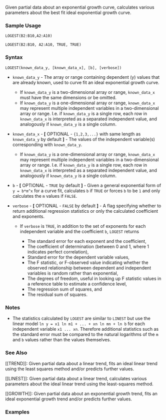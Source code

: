 Given partial data about an exponential growth curve, calculates various parameters about the best fit ideal exponential growth curve.

### Sample Usage

`LOGEST(B2:B10,A2:A10)`

`LOGEST(B2:B10, A2:A10, TRUE, TRUE)`

### Syntax

`LOGEST(known_data_y, [known_data_x], [b], [verbose])`

* `known_data_y` - The array or range containing dependent (y) values that are already known, used to curve fit an ideal exponential growth curve.

  + If `known_data_y` is a two-dimensional array or range, `known_data_x` must have the same dimensions or be omitted.
  + If `known_data_y` is a one-dimensional array or range, `known_data_x` may represent multiple independent variables in a two-dimensional array or range. I.e. if `known_data_y` is a single row, each row in `known_data_x` is interpreted as a separated independent value, and analogously if `known_data_y` is a single column.
* `known_data_x` - **[** OPTIONAL - `{1,2,3,...}` with same length as `known_data_y` by default **]** - The values of the independent variable(s) corresponding with `known_data_y`.

  + If `known_data_y` is a one-dimensional array or range, `known_data_x` may represent multiple independent variables in a two-dimensional array or range. I.e. if `known_data_y` is a single row, each row in `known_data_x` is interpreted as a separated independent value, and analogously if `known_data_y` is a single column.
* `b` - **[** OPTIONAL - `TRUE` by default **]** - Given a general exponential form of `y = b*m^x` for a curve fit, calculates `b` if `TRUE` or forces `b` to be `1` and only calculates the `m` values if `FALSE`.
* `verbose` - **[** OPTIONAL - `FALSE` by default **]** - A flag specifying whether to return additional regression statistics or only the calculated coefficient and exponents.

  + If `verbose` is `TRUE`, in addition to the set of exponents for each independent variable and the coefficient `b`, `LOGEST` returns

    - The standard error for each exponent and the coefficient,
    - The coefficient of determination (between 0 and 1, where 1 indicates perfect correlation),
    - Standard error for the dependent variable values,
    - The F statistic, or F-observed value indicating whether the observed relationship between dependent and independent variables is random rather than exponential,
    - The degrees of freedom, useful in looking up F statistic values in a reference table to estimate a confidence level,
    - The regression sum of squares, and
    - The residual sum of squares.

### Notes

* The statistics calculated by `LOGEST` are similar to `LINEST` but use the linear model `ln y = x1 ln m1 + ... + xn ln mn + ln b` for each independent variable `x1 ... xn`. Therefore additional statistics such as the standard error must be compared to the natural logarithms of the `m` and `b` values rather than the values themselves.

### See Also

[[TREND]]: Given partial data about a linear trend, fits an ideal linear trend using the least squares method and/or predicts further values.

[[LINEST]]: Given partial data about a linear trend, calculates various parameters about the ideal linear trend using the least-squares method.

[[GROWTH]]: Given partial data about an exponential growth trend, fits an ideal exponential growth trend and/or predicts further values.

### Examples